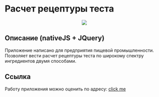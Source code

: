 ﻿# Расчет рецептуры теста

<p align="center"><img src="video.gif" /></p>

## Описание (nativeJS + JQuery)
Приложение написано для предприятия пищевой промышленности. <br/>
Позволяет вести расчет рецептуры теста по широкому спектру ингредиентов двумя способами. <br/>

## Ссылка 
Работу приложения можно оценить по адресу: <a href="https://https://rawcdn.githack.com/5-th/-alculation-of-flour-raw-materials/master/index.html"> click me </a>
